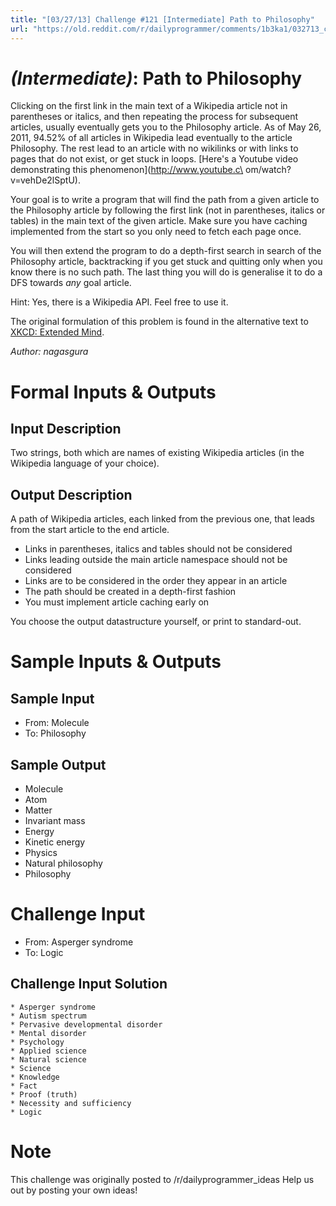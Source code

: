 ```yaml
---
title: "[03/27/13] Challenge #121 [Intermediate] Path to Philosophy"
url: "https://old.reddit.com/r/dailyprogrammer/comments/1b3ka1/032713_challenge_121_intermediate_path_to/"
---
```



# [](#IntermediateIcon) *(Intermediate)*: Path to Philosophy
Clicking on the first link in the main text of a Wikipedia article not
in parentheses or italics, and then repeating the process for subsequent
articles, usually eventually gets you to the Philosophy article. As of
May 26, 2011, 94.52% of all articles in Wikipedia lead eventually to
the article Philosophy. The rest lead to an article with no wikilinks
or with links to pages that do not exist, or get stuck in
loops. [Here's a Youtube video demonstrating this phenomenon](http://www.youtube.c\
om/watch?v=vehDe2lSptU).

Your goal is to write a program that will find the path from a given
article to the Philosophy article by following the first link (not in
parentheses, italics or tables) in the main text of the given article. Make
sure you have caching implemented from the start so you only need to
fetch each page once.

You will then extend the program to do a depth-first search in search
of the Philosophy article, backtracking if you get stuck and quitting
only when you know there is no such path. The last thing you
will do is generalise it to do a DFS towards *any* goal article.

Hint: Yes, there is a Wikipedia API. Feel free to use it.

The original formulation of this problem is found in the alternative
text to [XKCD: Extended Mind](http://www.youtube.com/watch?v=vehDe2lSptU).


*Author: nagasgura*
# Formal Inputs & Outputs
## Input Description
Two strings, both which are names of existing Wikipedia articles (in
the Wikipedia language of your choice).
## Output Description
A path of Wikipedia articles, each linked from the previous one, that
leads from the start article to the end article.

* Links in parentheses, italics and tables should not be considered
* Links leading outside the main article namespace should not be considered
* Links are to be considered in the order they appear in an article
* The path should be created in a depth-first fashion
* You must implement article caching early on

You choose the output datastructure yourself, or print to standard-out.
# Sample Inputs & Outputs
## Sample Input
* From: Molecule
* To:   Philosophy

## Sample Output
* Molecule
* Atom
* Matter
* Invariant mass
* Energy
* Kinetic energy
* Physics
* Natural philosophy
* Philosophy
# Challenge Input
* From: Asperger syndrome
* To:   Logic
## Challenge Input Solution
    * Asperger syndrome
    * Autism spectrum
    * Pervasive developmental disorder
    * Mental disorder
    * Psychology
    * Applied science
    * Natural science
    * Science
    * Knowledge
    * Fact
    * Proof (truth)
    * Necessity and sufficiency
    * Logic
# Note
This challenge was originally posted to /r/dailyprogrammer_ideas
Help us out by posting your own ideas!
				